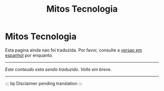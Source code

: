 ﻿---
title: Mitos Tecnologia
---

<!-- TODO: translation missing -->

# Mitos Tecnologia

Esta pagina ainda nao foi traduzida. Por favor, consulte a [versao em espanhol](/es/mitos-tecnologia) por enquanto.

---

*Este conteudo esta sendo traduzido. Volte em breve.*

---

::: tip
Disclaimer pending translation
:::
